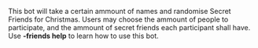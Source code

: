 This bot will take a certain ammount of names and randomise Secret Friends for Christmas.
Users may choose the ammount of people to participate, and the ammount of secret friends each participant shall have.
Use **-friends help** to learn how to use this bot.
